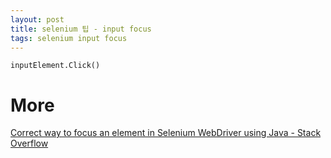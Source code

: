 ```yaml
---
layout: post
title: selenium 팁 - input focus 
tags: selenium input focus
---
```


```
inputElement.Click()
```

# More
[Correct way to focus an element in Selenium WebDriver using Java - Stack Overflow](https://stackoverflow.com/questions/11337353/correct-way-to-focus-an-element-in-selenium-webdriver-using-java)
